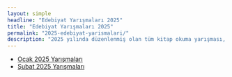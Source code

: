 ```yaml
---
layout: simple
headline: "Edebiyat Yarışmaları 2025"
title: "Edebiyat Yarışmaları 2025"
permalink: "2025-edebiyat-yarismalari/"
description: "2025 yılında düzenlenmiş olan tüm kitap okuma yarışması, şiir yarışması, senaryo yarışması ve diğer edebiyat yarışmalarını bu sayfadan ay-ay görüntüleyebilirsiniz."
---
```


<ul class='nav flex-column'>
   <li class='nav-item'><a class='nav-link' href='/ocak-2025-yarismalar/'>Ocak 2025 Yarışmaları</a></li>
   <li class='nav-item'><a class='nav-link' href='/subat-2025-yarismalar/'>Şubat 2025 Yarışmaları</a></li>
</ul>